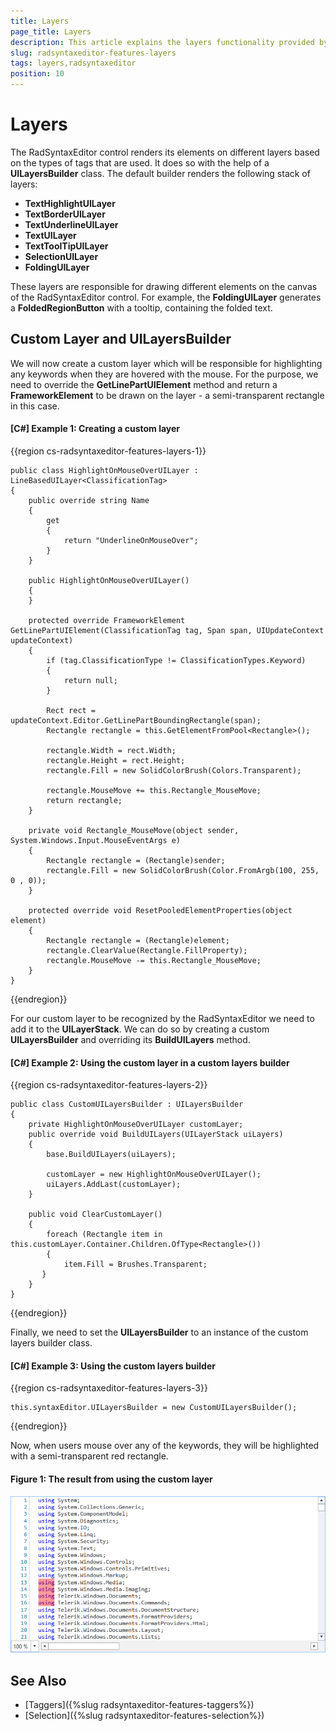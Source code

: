 ```yaml
---
title: Layers
page_title: Layers
description: This article explains the layers functionality provided by the RadSyntaxEditor control.
slug: radsyntaxeditor-features-layers
tags: layers,radsyntaxeditor
position: 10
---
```


# Layers

The RadSyntaxEditor control renders its elements on different layers based on the types of tags that are used. It does so with the help of a **UILayersBuilder** class. The default builder renders the following stack of layers:

* **TextHighlightUILayer**
* **TextBorderUILayer**
* **TextUnderlineUILayer**
* **TextUILayer**
* **TextToolTipUILayer**
* **SelectionUILayer**
* **FoldingUILayer**

These layers are responsible for drawing different elements on the canvas of the RadSyntaxEditor control. For example, the **FoldingUILayer** generates a **FoldedRegionButton** with a tooltip, containing the folded text.

## Custom Layer and UILayersBuilder

We will now create a custom layer which will be responsible for highlighting any keywords when they are hovered with the mouse. For the purpose, we need to override the **GetLinePartUIElement** method and return a **FrameworkElement** to be drawn on the layer - a semi-transparent rectangle in this case. 

#### __[C#] Example 1: Creating a custom layer__
{{region cs-radsyntaxeditor-features-layers-1}}
    
	public class HighlightOnMouseOverUILayer : LineBasedUILayer<ClassificationTag>
	{
        public override string Name
        {
            get
            {
                return "UnderlineOnMouseOver";
            }
        }

		public HighlightOnMouseOverUILayer()
        {
        }

		protected override FrameworkElement GetLinePartUIElement(ClassificationTag tag, Span span, UIUpdateContext updateContext)
        {
			if (tag.ClassificationType != ClassificationTypes.Keyword)
			{
				return null;
			}

            Rect rect = updateContext.Editor.GetLinePartBoundingRectangle(span);
            Rectangle rectangle = this.GetElementFromPool<Rectangle>();
          
            rectangle.Width = rect.Width;
            rectangle.Height = rect.Height;
            rectangle.Fill = new SolidColorBrush(Colors.Transparent);

			rectangle.MouseMove += this.Rectangle_MouseMove;
            return rectangle;
        }

		private void Rectangle_MouseMove(object sender, System.Windows.Input.MouseEventArgs e)
		{
			Rectangle rectangle = (Rectangle)sender;
			rectangle.Fill = new SolidColorBrush(Color.FromArgb(100, 255, 0 , 0));
		}

        protected override void ResetPooledElementProperties(object element)
        {
            Rectangle rectangle = (Rectangle)element;
            rectangle.ClearValue(Rectangle.FillProperty);
			rectangle.MouseMove -= this.Rectangle_MouseMove;
        }
	}
{{endregion}}

For our custom layer to be recognized by the RadSyntaxEditor we need to add it to the **UILayerStack**. We can do so by creating a custom **UILayersBuilder** and overriding its **BuildUILayers** method.

#### __[C#] Example 2: Using the custom layer in a custom layers builder__
{{region cs-radsyntaxeditor-features-layers-2}}

    public class CustomUILayersBuilder : UILayersBuilder
	{
        private HighlightOnMouseOverUILayer customLayer;
        public override void BuildUILayers(UILayerStack uiLayers)
		{
			base.BuildUILayers(uiLayers);

            customLayer = new HighlightOnMouseOverUILayer();
            uiLayers.AddLast(customLayer);
        }

        public void ClearCustomLayer()
        {
            foreach (Rectangle item in this.customLayer.Container.Children.OfType<Rectangle>())
            {
                item.Fill = Brushes.Transparent;
           } 
        }
    }
{{endregion}}

Finally, we need to set the **UILayersBuilder** to an instance of the custom layers builder class.

#### __[C#] Example 3: Using the custom layers builder__
{{region cs-radsyntaxeditor-features-layers-3}}

    this.syntaxEditor.UILayersBuilder = new CustomUILayersBuilder();
{{endregion}}

Now, when users mouse over any of the keywords, they will be highlighted with a semi-transparent red rectangle.

#### Figure 1: The result from using the custom layer

![The result from using the custom layer](images/syntaxeditor-layers-custom.png)

## See Also

* [Taggers]({%slug radsyntaxeditor-features-taggers%})
* [Selection]({%slug radsyntaxeditor-features-selection%})